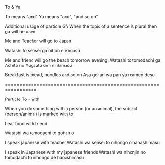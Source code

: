 To & Ya

To means "and"
Ya means "and", "and so on"

Additional usage of particle GA
When the topic of a sentence is plural then ga will be used

Me and Teacher will go to Japan

Watashi to sensei ga nihon e ikimasu

Me and friend will go the beach tomorrow evening.
Watashi to tomodachi ga Ashita no Yugaata umi ni ikimasu

Breakfast is bread, noodles and so on
Asa gohan wa pan ya reamen desu


=================================================================

Particle To -  with

When you do something with a person (or an animal), the subject (person/animal) is marked with to

I eat food with friend

Watashi wa tomodachi to gohan o 

I speak japanese with teacher
Watashi wa sensei to nihongo o hanashimasu

I speak in Japanese with my japanese friends
Watashi wa nihonjin no tomodachi to nihongo de hanashimasu
